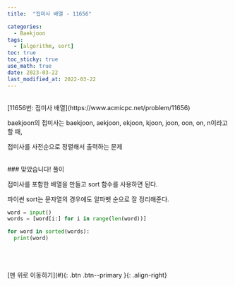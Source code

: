 ```yaml
---
title:  "접미사 배열 - 11656" 

categories:
  - Baekjoon
tags:
  - [algorithm, sort]
toc: true
toc_sticky: true
use_math: true
date: 2023-03-22
last_modified_at: 2022-03-22
---
```



<br/>
[11656번: 접미사 배열](https://www.acmicpc.net/problem/11656)

baekjoon의 접미사는 baekjoon, aekjoon, ekjoon, kjoon, joon, oon, on, n이라고 할 때, 

접미사를 사전순으로 정렬해서 출력하는 문제


<br/>  
### 맞았습니다! 풀이

접미사를 포함한 배열을 만들고 sort 함수를 사용하면 된다. 

파이썬 sort는 문자열의 경우에도 알파벳 순으로 잘 정리해준다. 

```python
word = input()
words = [word[i:] for i in range(len(word))]

for word in sorted(words):
  print(word)
```


  <br/>   
<br/><br/>
[맨 위로 이동하기](#){: .btn .btn--primary }{: .align-right}
